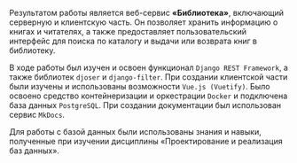 Результатом работы является веб-сервис **«Библиотека»**, включающий серверную и клиентскую часть.
Он позволяет хранить информацию о книгах и читателях, а также предоставляет пользовательский интерфейс 
для поиска по каталогу и выдачи или возврата книг в библиотеку.

В ходе работы был изучен и освоен функционал `Django REST Framework`, а также библиотек `djoser` и `django-filter`. 
При создании клиентской части были изучены и использованы возможности `Vue.js (Vuetify)`. 
Было освоено средство контейнеризации и оркестрации `Docker` и подключена база данных `PostgreSQL`. 
При создании документации был использован сервис `MkDocs`.

Для работы с базой данных были использованы знания и навыки, полученные при изучении дисциплины «Проектирование и реализация баз данных».
